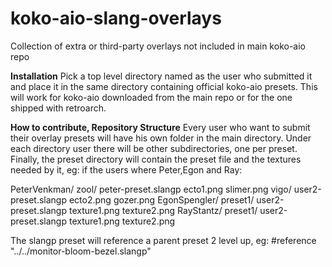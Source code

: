 # koko-aio-slang-overlays
Collection of extra or third-party overlays not included in main koko-aio repo

		
**Installation**
Pick a top level directory named as the user who submitted it
and place it in the same directory containing official koko-aio presets.
This will work for koko-aio downloaded from the main repo or
for the one shipped with retroarch.


**How to contribute, Repository Structure**
Every user who want to submit their overlay presets will have his
own folder in the main directory.
Under each directory user there will be other subdirectories, one per preset.
Finally, the preset directory will contain the preset file and the textures
needed by it, eg: if the users where Peter,Egon and Ray:

PeterVenkman/
	zool/
		peter-preset.slangp
		ecto1.png
		slimer.png
	vigo/
		user2-preset.slangp
		ecto2.png
		gozer.png
EgonSpengler/
	preset1/
		user2-preset.slangp
		texture1.png
		texture2.png
RayStantz/
	preset1/
		user2-preset.slangp
		texture1.png
		texture2.png

The slangp preset will reference a parent preset 2 level up, eg:
	#reference "../../monitor-bloom-bezel.slangp"
